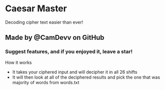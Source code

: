 # Caesar Master
Decoding cipher text easier than ever!

## Made by @CamDevv on GitHub

### Suggest features, and if you enjoyed it, leave a star!


How it works
- It takes your ciphered input and will decipher it in all 26 shifts
- It will then look at all of the deciphered results and pick the one that was majority of words from words.txt
